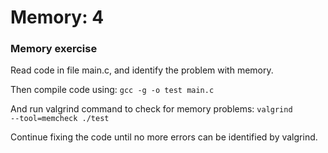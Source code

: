 # Memory: 4
### Memory exercise 

Read code in file main.c, and identify the problem with memory. 

Then compile code using:
<code>gcc -g -o test main.c</code>

And run valgrind command to check for memory problems:
<code>valgrind --tool=memcheck ./test</code>

Continue fixing the code until no more errors can be identified by valgrind.


